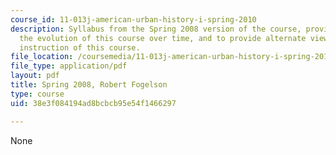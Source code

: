 ```yaml
---
course_id: 11-013j-american-urban-history-i-spring-2010
description: Syllabus from the Spring 2008 version of the course, provided to illustrate
  the evolution of this course over time, and to provide alternate views into the
  instruction of this course.
file_location: /coursemedia/11-013j-american-urban-history-i-spring-2010/38e3f084194ad8bcbcb95e54f1466297_MIT11_013JS10_sylls08.pdf
file_type: application/pdf
layout: pdf
title: Spring 2008, Robert Fogelson
type: course
uid: 38e3f084194ad8bcbcb95e54f1466297

---
```

None